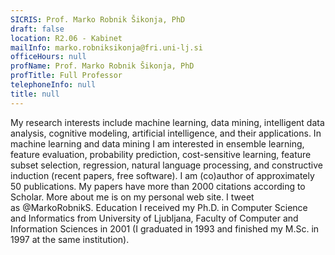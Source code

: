 ```yaml
---
SICRIS: Prof. Marko Robnik Šikonja, PhD
draft: false
location: R2.06 - Kabinet
mailInfo: marko.robniksikonja@fri.uni-lj.si
officeHours: null
profName: Prof. Marko Robnik Šikonja, PhD
profTitle: Full Professor
telephoneInfo: null
title: null
---
```



My research interests include machine learning, data mining, intelligent data analysis, cognitive modeling, artificial intelligence, and their applications. In machine learning and data mining I am interested in ensemble learning, feature evaluation, probability prediction, cost-sensitive learning, feature subset selection, regression, natural language processing, and constructive induction (recent papers, free software). I am (co)author of approximately 50 publications. My papers have more than 2000 citations according to Scholar.
More about me is on my personal web site. I tweet as @MarkoRobnikS.
Education
I received my Ph.D. in Computer Science and Informatics from University of Ljubljana, Faculty of Computer and Information Sciences in 2001 (I graduated in 1993 and finished my M.Sc. in 1997 at the same institution).